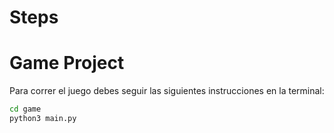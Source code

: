 # Steps

# Game Project

Para correr el juego debes seguir las siguientes instrucciones en la terminal:

```sh
cd game
python3 main.py
```

